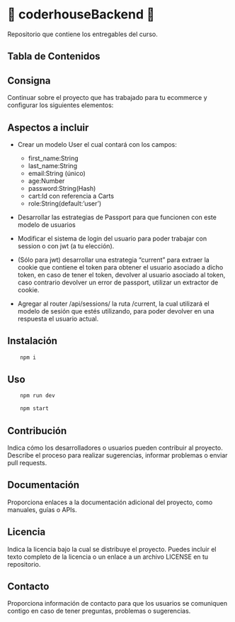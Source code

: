 # 🚀 coderhouseBackend 🚀
Repositorio que contiene los entregables del curso.

## Tabla de Contenidos

## Consigna


Continuar sobre el proyecto que has trabajado para tu ecommerce y configurar los siguientes elementos:


## Aspectos a incluir


- Crear un modelo User el cual contará con los campos:

    - first_name:String
    - last_name:String
    - email:String (único)
    - age:Number
    - password:String(Hash)
    - cart:Id con referencia a Carts
    - role:String(default:’user’)

- Desarrollar las estrategias de Passport para que funcionen con este modelo de usuarios

- Modificar el sistema de login del usuario para poder trabajar con session o con jwt (a tu elección). 

- (Sólo para jwt) desarrollar una estrategia “current” para extraer la cookie que contiene el token para obtener el usuario asociado a dicho token, en caso de tener el token, devolver al usuario asociado al token, caso contrario devolver un error de passport, utilizar un extractor de cookie.

- Agregar al router /api/sessions/ la ruta /current, la cual utilizará el modelo de sesión que estés utilizando, para poder devolver en una respuesta el usuario actual.

## Instalación

```js
    npm i
```

## Uso

```js
    npm run dev
```

```js
    npm start
```

## Contribución

Indica cómo los desarrolladores o usuarios pueden contribuir al proyecto. Describe el proceso para realizar sugerencias, informar problemas o enviar pull requests.

## Documentación

Proporciona enlaces a la documentación adicional del proyecto, como manuales, guías o APIs.

## Licencia

Indica la licencia bajo la cual se distribuye el proyecto. Puedes incluir el texto completo de la licencia o un enlace a un archivo LICENSE en tu repositorio.

## Contacto

Proporciona información de contacto para que los usuarios se comuniquen contigo en caso de tener preguntas, problemas o sugerencias.


